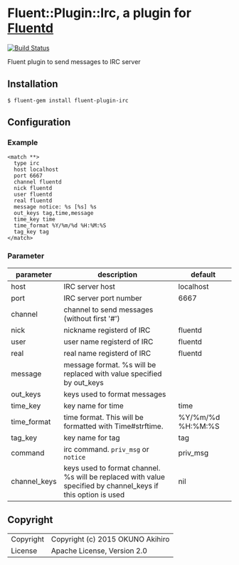 # Fluent::Plugin::Irc, a plugin for [Fluentd](http://fluentd.org)

[![Build Status](https://travis-ci.org/choplin/fluent-plugin-irc.svg)](https://travis-ci.org/choplin/fluent-plugin-irc)

Fluent plugin to send messages to IRC server

## Installation

`$ fluent-gem install fluent-plugin-irc`

## Configuration

### Example

```
<match **>
  type irc
  host localhost
  port 6667
  channel fluentd
  nick fluentd
  user fluentd
  real fluentd
  message notice: %s [%s] %s
  out_keys tag,time,message
  time_key time
  time_format %Y/%m/%d %H:%M:%S
  tag_key tag
</match>
```

### Parameter

|parameter|description|default|
|---|---|---|
|host|IRC server host|localhost|
|port|IRC server port number|6667|
|channel|channel to send messages (without first '#')||
|nick|nickname registerd of IRC|fluentd|
|user|user name registerd of IRC|fluentd|
|real|real name registerd of IRC|fluentd|
|message|message format. %s will be replaced with value specified by out_keys||
|out_keys|keys used to format messages||
|time_key|key name for time|time|
|time_format|time format. This will be formatted with Time#strftime.|%Y/%m/%d %H:%M:%S|
|tag_key|key name for tag|tag|
|command|irc command. `priv_msg` or `notice`|priv_msg|
|channel_keys|keys used to format channel. %s will be replaced with value specified by channel_keys if this option is used|nil|

## Copyright

<table>
<tr><td>Copyright</td><td>Copyright (c) 2015 OKUNO Akihiro</td></tr>
<tr><td>License</td><td>Apache License, Version 2.0</td></tr>
</table>
